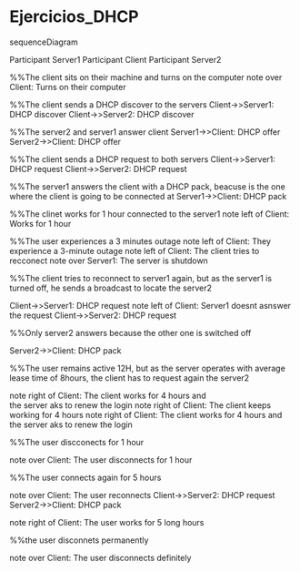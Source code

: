 # Ejercicios_DHCP


sequenceDiagram

Participant Server1
Participant Client
Participant Server2

%%The client sits on their machine and turns on the computer
note over Client: Turns on their computer

%%The client sends a DHCP discover to the servers
Client->>Server1: DHCP discover
Client->>Server2: DHCP discover

%%The server2 and server1 answer client
Server1->>Client: DHCP offer 
Server2->>Client: DHCP offer 

%%The client sends a DHCP request to both servers
Client->>Server1: DHCP request
Client->>Server2: DHCP request

%%The server1 answers the client with a DHCP pack, beacuse is the one where the client is going to be connected at
Server1->>Client: DHCP pack

%%The clinet works for 1 hour connected to the server1
note left of Client: Works for 1 hour

%%The user experiences a 3 minutes outage
note left of Client: They experience a  3-minute outage
note left of Client: The client tries to recconect
note over Server1: The server is shutdown

%%The client tries to reconnect to server1 again, but as the server1 is turned off, he sends a broadcast to locate the server2

Client->>Server1: DHCP request
note left of Client: Server1 doesnt asnswer the request
Client->>Server2: DHCP request

%%Only server2 answers because the other one is switched off

Server2->>Client: DHCP pack

%%The user remains active 12H, but as the server operates with average lease time of 8hours, the client has to request again the server2

note right of Client: The client works for 4 hours and <br/>  the server aks to renew the login
note right of Client: The client keeps working for 4 hours
note right of Client: The client works for 4 hours and <br/>  the server aks to renew the login

%%The user discconects for 1 hour

note over Client: The user disconnects for 1 hour

%%The user connects again for 5 hours

note over Client: The user reconnects
Client->>Server2: DHCP request
Server2->>Client: DHCP pack

note right of Client: The user works for 5 long hours

%%the user disconnets permanently

note over Client: The user disconnects definitely
